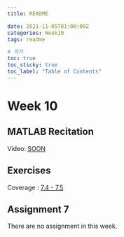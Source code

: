 ```yaml
---
title: README

date: 2021-11-05T01:00:00Z
categories: Week10
tags: readme

# 목차
toc: true  
toc_sticky: true
toc_label: "Table of Contents" 
---
```


# Week 10

## MATLAB Recitation

Video: [SOON](<>)

## Exercises

Coverage : [7.4 - 7.5]({{site.baseurl}}/week10/ex7)

## Assignment 7

There are no assignment in this week.